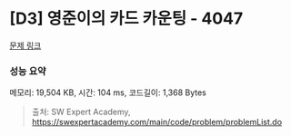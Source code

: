 # [D3] 영준이의 카드 카운팅 - 4047 

[문제 링크](https://swexpertacademy.com/main/code/problem/problemDetail.do?contestProbId=AWIsY84KEPMDFAWN) 

### 성능 요약

메모리: 19,504 KB, 시간: 104 ms, 코드길이: 1,368 Bytes



> 출처: SW Expert Academy, https://swexpertacademy.com/main/code/problem/problemList.do